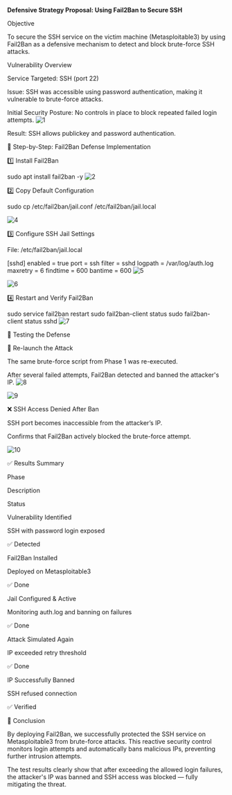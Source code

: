 **Defensive Strategy Proposal: Using Fail2Ban to Secure SSH**

 Objective

To secure the SSH service on the victim machine (Metasploitable3) by using Fail2Ban as a defensive mechanism to detect and block brute-force SSH attacks.

 Vulnerability Overview

Service Targeted: SSH (port 22)

Issue: SSH was accessible using password authentication, making it vulnerable to brute-force attacks.

Initial Security Posture: No controls in place to block repeated failed login attempts.
![1](https://github.com/user-attachments/assets/fec38019-9622-43ca-a7de-4fefcce2ff25)


Result: SSH allows publickey and password authentication.

🔧 Step-by-Step: Fail2Ban Defense Implementation

1️⃣ Install Fail2Ban

sudo apt install fail2ban -y
![2](https://github.com/user-attachments/assets/c40cda87-ad96-4d56-ba43-afd5c0a3d07b)


2️⃣ Copy Default Configuration

sudo cp /etc/fail2ban/jail.conf /etc/fail2ban/jail.local

![4](https://github.com/user-attachments/assets/5c5604fd-eb98-436a-b649-24e8dcd1efc7)


3️⃣ Configure SSH Jail Settings

File: /etc/fail2ban/jail.local

[sshd]
enabled = true
port = ssh
filter = sshd
logpath = /var/log/auth.log
maxretry = 6
findtime = 600
bantime = 600
![5](https://github.com/user-attachments/assets/1ea95e03-2603-46a2-81de-123e378aed9c)


![6](https://github.com/user-attachments/assets/0c14c455-54f2-45b9-a018-7cdece586a1f)


4️⃣ Restart and Verify Fail2Ban

sudo service fail2ban restart
sudo fail2ban-client status
sudo fail2ban-client status sshd
![7](https://github.com/user-attachments/assets/98a128a1-2069-4a8e-8b7e-970ff1d4cd43)


🧪 Testing the Defense

🔁 Re-launch the Attack

The same brute-force script from Phase 1 was re-executed.

After several failed attempts, Fail2Ban detected and banned the attacker's IP.
![8](https://github.com/user-attachments/assets/010bb864-69a3-44c2-9875-a2986329a03b)


![9](https://github.com/user-attachments/assets/62b3ae53-6df2-4842-a9ca-05b508dc953c)


❌ SSH Access Denied After Ban

SSH port becomes inaccessible from the attacker’s IP.

Confirms that Fail2Ban actively blocked the brute-force attempt.

![10](https://github.com/user-attachments/assets/86263142-1850-4f14-8d5c-05d739f44e50)

✅ Results Summary

Phase

Description

Status

Vulnerability Identified

SSH with password login exposed

✅ Detected

Fail2Ban Installed

Deployed on Metasploitable3

✅ Done

Jail Configured & Active

Monitoring auth.log and banning on failures

✅ Done

Attack Simulated Again

IP exceeded retry threshold

✅ Done

IP Successfully Banned

SSH refused connection

✅ Verified

📌 Conclusion

By deploying Fail2Ban, we successfully protected the SSH service on Metasploitable3 from brute-force attacks. This reactive security control monitors login attempts and automatically bans malicious IPs, preventing further intrusion attempts.

The test results clearly show that after exceeding the allowed login failures, the attacker's IP was banned and SSH access was blocked — fully mitigating the threat.
